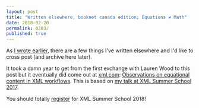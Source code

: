 ```yaml
---
layout: post
title: "Written elsewhere, booknet canada edition; Equations ≠ Math"
date: 2018-02-20
permalink: 0203/
published: true
---
```


As [I wrote earlier](/201/), there are a few things I've written elsewhere and I'd like to cross post (and archive here later).

It took a damn year to get from the first exchange with Lauren Wood to this post but it eventually did come out at [xml.com](https://xml.com): [Observations on equational content in XML workflows](https://www.xml.com/articles/2018/01/15/observations-equational-content-xml-workflows/). This is based on [my talk at XML Summer School 2017](https://pkra.github.io/xmlsummerschool2017/index.html).

You should totally [register](http://xmlsummerschool.com/) for XML Summer School 2018!
